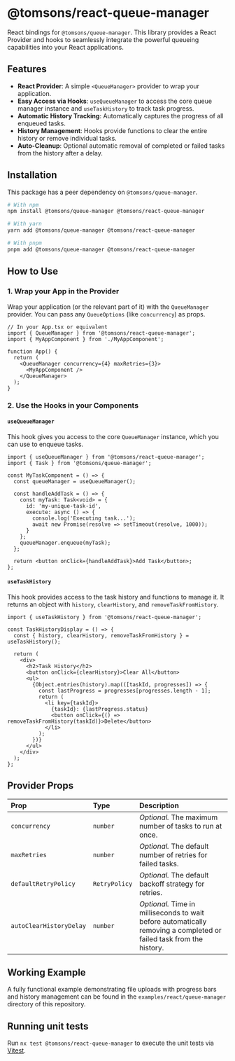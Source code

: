 # @tomsons/react-queue-manager

React bindings for `@tomsons/queue-manager`. This library provides a React Provider and hooks to seamlessly integrate the powerful queueing capabilities into your React applications.

## Features

- **React Provider**: A simple `<QueueManager>` provider to wrap your application.
- **Easy Access via Hooks**: `useQueueManager` to access the core queue manager instance and `useTaskHistory` to track task progress.
- **Automatic History Tracking**: Automatically captures the progress of all enqueued tasks.
- **History Management**: Hooks provide functions to clear the entire history or remove individual tasks.
- **Auto-Cleanup**: Optional automatic removal of completed or failed tasks from the history after a delay.

## Installation

This package has a peer dependency on `@tomsons/queue-manager`.

```bash
# With npm
npm install @tomsons/queue-manager @tomsons/react-queue-manager

# With yarn
yarn add @tomsons/queue-manager @tomsons/react-queue-manager

# With pnpm
pnpm add @tomsons/queue-manager @tomsons/react-queue-manager
```

## How to Use

### 1. Wrap your App in the Provider

Wrap your application (or the relevant part of it) with the `QueueManager` provider. You can pass any `QueueOptions` (like `concurrency`) as props.

```typescriptreact
// In your App.tsx or equivalent
import { QueueManager } from '@tomsons/react-queue-manager';
import { MyAppComponent } from './MyAppComponent';

function App() {
  return (
    <QueueManager concurrency={4} maxRetries={3}>
      <MyAppComponent />
    </QueueManager>
  );
}
```

### 2. Use the Hooks in your Components

#### `useQueueManager`

This hook gives you access to the core `QueueManager` instance, which you can use to enqueue tasks.

```typescriptreact
import { useQueueManager } from '@tomsons/react-queue-manager';
import { Task } from '@tomsons/queue-manager';

const MyTaskComponent = () => {
  const queueManager = useQueueManager();

  const handleAddTask = () => {
    const myTask: Task<void> = {
      id: 'my-unique-task-id',
      execute: async () => {
        console.log('Executing task...');
        await new Promise(resolve => setTimeout(resolve, 1000));
      }
    };
    queueManager.enqueue(myTask);
  };

  return <button onClick={handleAddTask}>Add Task</button>;
};
```

#### `useTaskHistory`

This hook provides access to the task history and functions to manage it. It returns an object with `history`, `clearHistory`, and `removeTaskFromHistory`.

```typescriptreact
import { useTaskHistory } from '@tomsons/react-queue-manager';

const TaskHistoryDisplay = () => {
  const { history, clearHistory, removeTaskFromHistory } = useTaskHistory();

  return (
    <div>
      <h2>Task History</h2>
      <button onClick={clearHistory}>Clear All</button>
      <ul>
        {Object.entries(history).map(([taskId, progresses]) => {
          const lastProgress = progresses[progresses.length - 1];
          return (
            <li key={taskId}>
              {taskId}: {lastProgress.status}
              <button onClick={() => removeTaskFromHistory(taskId)}>Delete</button>
            </li>
          );
        })}
      </ul>
    </div>
  );
};
```

## Provider Props

| Prop | Type | Description |
| :--- | :--- | :--- |
| `concurrency` | `number` | *Optional.* The maximum number of tasks to run at once. |
| `maxRetries` | `number` | *Optional.* The default number of retries for failed tasks. |
| `defaultRetryPolicy` | `RetryPolicy` | *Optional.* The default backoff strategy for retries. |
| `autoClearHistoryDelay` | `number` | *Optional.* Time in milliseconds to wait before automatically removing a completed or failed task from the history. |

## Working Example

A fully functional example demonstrating file uploads with progress bars and history management can be found in the `examples/react/queue-manager` directory of this repository.

## Running unit tests

Run `nx test @tomsons/react-queue-manager` to execute the unit tests via [Vitest](https://vitest.dev/).
